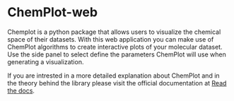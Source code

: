 # ChemPlot-web

Chemplot is a python package that allows users to visualize the chemical space of their datasets. With this web application you can make use of ChemPlot algorithms to create interactive plots of your molecular dataset. Use the side panel to select define the parameters ChemPlot will use when generating a visualization.

If you are intrested in a more detailed explanation about ChemPlot and in the theory behind the library please visit the official documentation at [Read the docs](https://chemplot.readthedocs.io/en/latest/).

